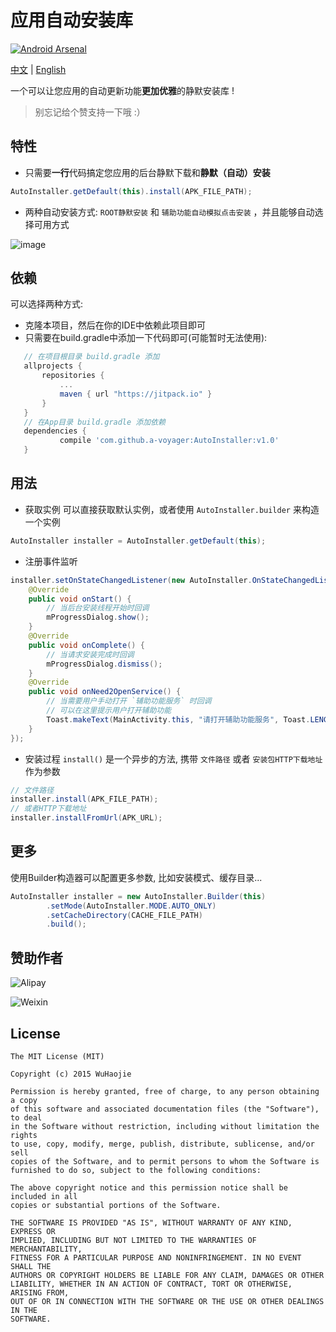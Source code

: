 # 应用自动安装库
[![Android Arsenal](https://img.shields.io/badge/Android%20Arsenal-AutoInstaller-green.svg?style=true)](https://android-arsenal.com/details/1/3972)

[中文](https://github.com/a-voyager/AutoInstaller/blob/master/README_zh.md) | [English](https://github.com/a-voyager/AutoInstaller/blob/master/README.md)

一个可以让您应用的自动更新功能**更加优雅**的静默安装库 !

> 别忘记给个赞支持一下哦 :）

## 特性
 - 只需要**一行**代码搞定您应用的后台静默下载和**静默（自动）安装**

  ```java
 AutoInstaller.getDefault(this).install(APK_FILE_PATH);
  ```
 - 两种自动安装方式:  `ROOT静默安装`  和  `辅助功能自动模拟点击安装` ，并且能够自动选择可用方式

![image](https://github.com/a-voyager/AutoInstaller/raw/master/imgs/GIF.gif)

## 依赖
可以选择两种方式:

 - 克隆本项目，然后在你的IDE中依赖此项目即可
 - 只需要在build.gradle中添加一下代码即可(可能暂时无法使用):

 ```groovy
    // 在项目根目录 build.gradle 添加
 	allprojects {
 		repositories {
 			...
 			maven { url "https://jitpack.io" }
 		}
 	}
 	// 在App目录 build.gradle 添加依赖
	dependencies {
	        compile 'com.github.a-voyager:AutoInstaller:v1.0'
	}
 ```

## 用法
 - 获取实例
 可以直接获取默认实例，或者使用  `AutoInstaller.builder` 来构造一个实例
 ```java
 AutoInstaller installer = AutoInstaller.getDefault(this);
 ```

 - 注册事件监听
 ```java
 installer.setOnStateChangedListener(new AutoInstaller.OnStateChangedListener() {
     @Override
     public void onStart() {
         // 当后台安装线程开始时回调
         mProgressDialog.show();
     }
     @Override
     public void onComplete() {
         // 当请求安装完成时回调
         mProgressDialog.dismiss();
     }
     @Override
     public void onNeed2OpenService() {
         // 当需要用户手动打开 `辅助功能服务` 时回调
         // 可以在这里提示用户打开辅助功能
         Toast.makeText(MainActivity.this, "请打开辅助功能服务", Toast.LENGTH_SHORT).show();
     }
 });
 ```

 - 安装过程
  `install()` 是一个异步的方法, 携带 `文件路径`  或者  `安装包HTTP下载地址` 作为参数
 ```java
 // 文件路径
 installer.install(APK_FILE_PATH);
 // 或者HTTP下载地址
 installer.installFromUrl(APK_URL);
 ```

## 更多
使用Builder构造器可以配置更多参数, 比如安装模式、缓存目录...
```java
AutoInstaller installer = new AutoInstaller.Builder(this)
        .setMode(AutoInstaller.MODE.AUTO_ONLY)
        .setCacheDirectory(CACHE_FILE_PATH)
        .build();
```


## 赞助作者


![Alipay](http://7xqdz8.com1.z0.glb.clouddn.com/pay_alipay.jpg)

![Weixin](http://7xqdz8.com1.z0.glb.clouddn.com/pay_weixin.png)



## License
    The MIT License (MIT)

    Copyright (c) 2015 WuHaojie

    Permission is hereby granted, free of charge, to any person obtaining a copy
    of this software and associated documentation files (the "Software"), to deal
    in the Software without restriction, including without limitation the rights
    to use, copy, modify, merge, publish, distribute, sublicense, and/or sell
    copies of the Software, and to permit persons to whom the Software is
    furnished to do so, subject to the following conditions:

    The above copyright notice and this permission notice shall be included in all
    copies or substantial portions of the Software.

    THE SOFTWARE IS PROVIDED "AS IS", WITHOUT WARRANTY OF ANY KIND, EXPRESS OR
    IMPLIED, INCLUDING BUT NOT LIMITED TO THE WARRANTIES OF MERCHANTABILITY,
    FITNESS FOR A PARTICULAR PURPOSE AND NONINFRINGEMENT. IN NO EVENT SHALL THE
    AUTHORS OR COPYRIGHT HOLDERS BE LIABLE FOR ANY CLAIM, DAMAGES OR OTHER
    LIABILITY, WHETHER IN AN ACTION OF CONTRACT, TORT OR OTHERWISE, ARISING FROM,
    OUT OF OR IN CONNECTION WITH THE SOFTWARE OR THE USE OR OTHER DEALINGS IN THE
    SOFTWARE.


